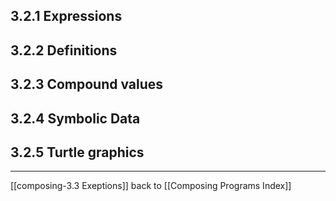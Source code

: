 ## 3.2.1 Expressions

## 3.2.2 Definitions

## 3.2.3 Compound values

## 3.2.4 Symbolic Data

## 3.2.5 Turtle graphics

---
[[composing-3.3 Exeptions]]
back to [[Composing Programs Index]]
